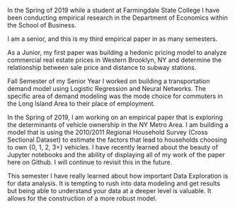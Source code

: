 In the Spring of 2019 while a student at Farmingdale State College I have been conducting
empirical research in the Department of Economics within the School of Business.

I am a senior, and this is my third empirical paper in as many semesters. 

As a Junior, my first paper was building a hedonic pricing model to analyze commercial real estate prices in Western Brooklyn, NY and determine the relationship between sale price and distance to subway stations.

Fall Semester of my Senior Year I worked on building a transportation demand model using Logistic Regression and Neural Networks. The specific area of demand modeling was the mode choice for commuters in the Long Island Area to their place of 
employment.

In the Spring of 2019, I am working on an empirical paper that is exploring the determinants of vehicle ownership in the NY 
Metro Area. I am building a model that is using the 2010/2011 Regional Household Survey (Cross Sectional Dataset)
to estimate the factors that lead to households choosing to own {0, 1, 2, 3+} vehicles. I have recently learned about the beauty of Jupyter notebooks and the ability of displaying all of my work of the paper here on Github. I will continue to revisit this in the future.

This semester I have really learned about how important Data Exploration is for data analysis. It is tempting to rush into data modeling and get results but being able to understand your data at a deeper level is valuable. It allows for the construction of a more robust model.

